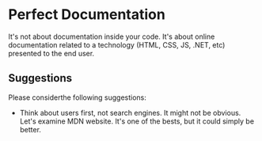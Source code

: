# Perfect Documentation
It's not about documentation inside your code.
It's about online documentation related to a technology (HTML, CSS, JS, .NET, etc) presented to the end user.

## Suggestions
Please considerthe following suggestions:
* Think about users first, not search engines. It might not be obvious. Let's examine MDN website. It's one of the bests, but it could simply be better.
